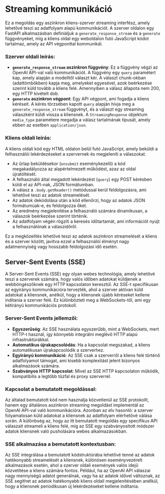 # Streaming kommunikáció

Ez a megoldás egy aszinkron kliens-szerver streaming interfész, amely lehetővé teszi az adatfolyam alapú kommunikációt. A szerver oldalon egy FastAPI alkalmazásban definiáljuk a `generate_response_stream` és a `generate` függvényeket, míg a kliens oldal egy weboldalon futó JavaScript kódot tartalmaz, amely az API végponttal kommunikál.

### Szerver oldali leírás:

- **`generate_response_stream` aszinkron függvény**: Ez a függvény végzi az OpenAI API-val való kommunikációt. A függvény egy `query` paramétert kap, amely alapján a modelltől választ kér. A választ chunk-okban (adattömbökben) kapja meg, amelyeket egyesével, azok beérkezése szerint küld tovább a kliens felé. Amennyiben a válasz állapota nem 200, egy HTTP kivételt dob.
- **`generate` aszinkron végpont**: Egy API végpont, ami fogadja a kliens kéréseit. A kérés törzsében kapott `query` alapján hívja meg a `generate_response_stream` függvényt, és a választ egy streaming válaszként küldi vissza a kliensnek. A `StreamingResponse` objektum `media_type` paramétere megadja a válasz tartalmának típusát, amely ebben az esetben `application/json`.

### Kliens oldali leírás:

A kliens oldali kód egy HTML oldalon belül futó JavaScript, amely beküldi a felhasználói lekérdezéseket a szervernek és megjeleníti a válaszokat.

- Az űrlap beküldésekor (`onsubmit` eseménykezelő) a kód megakadályozza az alapértelmezett működést, azaz az oldal újratöltését.
- A felhasználó által megadott lekérdezést (`query`) egy POST kérésben küldi el az API-nak, JSON formátumban.
- A válasz a `.body.getReader()` metódussal kerül feldolgozásra, ami lehetővé teszi az adatok streamelését.
- Az adatok dekódolása után a kód ellenőrzi, hogy az adatok JSON formátumúak-e, és feldolgozza őket.
- Az eredmény megjelenítése a felhasználó számára dinamikusan, a válaszok beérkezése szerint történik.
- Az adatfolyam végén rögzíti a keresés időtartamát, ami információt nyújt a felhasználónak a válaszidőről.

Ez a megközelítés lehetővé teszi az adatok aszinkron streamelését a kliens és a szerver között, javítva ezzel a felhasználói élményt nagy adatmennyiség vagy hosszabb feldolgozási idő esetén.

## Server-Sent Events (SSE)

A Server-Sent Events (SSE) egy olyan webes technológia, amely lehetővé teszi a szerverek számára, hogy valós időben adatokat küldjenek a webböngészőknek egy HTTP kapcsolaton keresztül. Az SSE-t specifikusan az egyirányú kommunikációra tervezték, ahol a szerver aktívan küld adatokat a kliensnek, anélkül, hogy a kliensnek újabb kéréseket kellene indítania a szerver felé. Ez különbözteti meg a WebSockets-től, ami egy kétirányú kommunikációs protokoll.

### Server-Sent Events jellemzői:

- **Egyszerűség**: Az SSE használata egyszerűbb, mint a WebSockets, mert HTTP-t használ, így könnyebb integrálni meglévő HTTP alapú infrastruktúrákkal.
- **Automatikus újrakapcsolódás**: Ha a kapcsolat megszakad, a kliens automatikusan újrakapcsolódik a szerverhez.
- **Egyirányú kommunikáció**: Az SSE csak a szerverről a kliens felé történő adatfolyamot támogat, ami kisebb komplexitást jelent bizonyos alkalmazások számára.
- **Szabványos HTTP kapcsolat**: Mivel az SSE HTTP kapcsolaton működik, kompatibilis a legtöbb tűzfal és proxy szerverrel.

### Kapcsolat a bemutatott megoldással:

Az általad bemutatott kód nem használja közvetlenül az SSE protokollt, hanem egy általános aszinkron streaming megoldást implementál az OpenAI API-val való kommunikációra. Azonban az elv hasonló: a szerver folyamatosan küld adatokat a kliensnek az adatfolyam elérhetővé válása során. A különbség az, hogy az itt bemutatott megoldás egy specifikus API válaszait streameli a kliens felé, míg az SSE egy szabványosított módszer adatok kliensnek való pusholására webes alkalmazásokban.

### SSE alkalmazása a bemutatott kontextusban:

Az SSE integrálása a bemutatott kódstruktúrába lehetővé tenné az adatok hatékonyabb streamelését a kliensnek, különösen eseményvezérelt alkalmazások esetén, ahol a szerver oldali események valós idejű közvetítése a kliens számára fontos. Például, ha az OpenAI API válaszai nagy mennyiségű adatot generálnak, vagy ha az adatok idővel változnak, az SSE segíthet az adatok hatékonyabb kliens oldali megjelenítésében anélkül, hogy a kliensnek periodikusan új lekérdezéseket kellene indítania.
